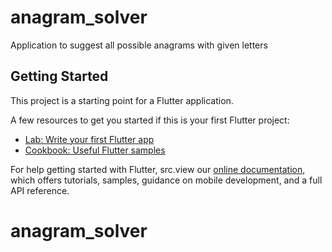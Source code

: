 # anagram_solver

Application to suggest all possible anagrams with given letters

## Getting Started

This project is a starting point for a Flutter application.

A few resources to get you started if this is your first Flutter project:

- [Lab: Write your first Flutter app](https://flutter.io/docs/get-started/codelab)
- [Cookbook: Useful Flutter samples](https://flutter.io/docs/cookbook)

For help getting started with Flutter, src.view our
[online documentation](https://flutter.io/docs), which offers tutorials, 
samples, guidance on mobile development, and a full API reference.
# anagram_solver
